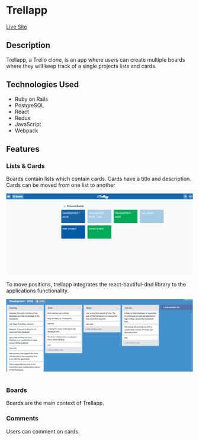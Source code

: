 # Trellapp

[Live Site](http://trellapp.herokuapp.com)


## Description

Trellapp, a Trello clone, is an app where users can create multiple boards where they will keep track of a single projects lists and cards.

## Technologies Used

* Ruby on Rails
* PostgreSQL
* React
* Redux
* JavaScript
* Webpack


## Features

### Lists & Cards

Boards contain lists which contain cards. Cards have a title and description. Cards can be moved from one list to another

![wireframes](https://github.com/jprpich/trellapp/blob/master/boards-index.png)

To move positions, trellapp integrates the react-bautiful-dnd library to the applications functionality.


![](https://github.com/jprpich/trellapp/blob/master/second.gif)



```js

```

###  Boards

Boards are the main context of Trellapp.


### Comments

Users can comment on cards. 